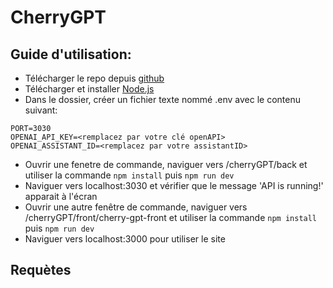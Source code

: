 # CherryGPT

## Guide d'utilisation:
- Télécharger le repo depuis [github](https://github.com/Sam-Vrgl/CherryGPT)
- Télécharger et installer [Node.js](https://nodejs.org/en/download)
- Dans le dossier, créer un fichier texte nommé .env avec le contenu suivant:

```
PORT=3030
OPENAI_API_KEY=<remplacez par votre clé openAPI>
OPENAI_ASSISTANT_ID=<remplacez par votre assistantID>

``` 
- Ouvrir une fenetre de commande, naviguer vers /cherryGPT/back et utiliser la commande `npm install` puis `npm run dev`
- Naviguer vers localhost:3030 et vérifier que le message 'API is running!' apparait à l'écran
- Ouvrir une autre fenêtre de commande, naviguer vers /cherryGPT/front/cherry-gpt-front et utiliser la commande `npm install` puis `npm run dev`
- Naviguer vers localhost:3000 pour utiliser le site

## Requètes